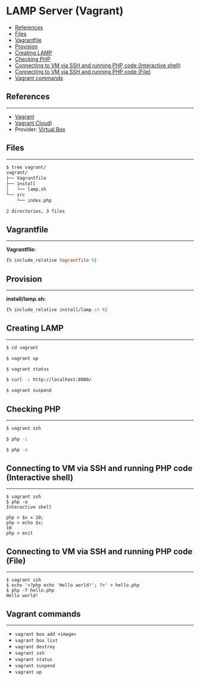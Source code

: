 # LAMP Server (Vagrant)

- [References](#references)
- [Files](#files)
- [Vagrantfile](#vagrantfile)
- [Provision](#provision)
- [Creating LAMP](#creating-lamp)
- [Checking PHP](#checking-php)
- [Connecting to VM via SSH and running PHP code (Interactive shell)](#connecting-to-vm-via-ssh-and-running-php-code-interactive-shell)
- [Connecting to VM via SSH and running PHP code (File)](#connecting-to-vm-via-ssh-and-running-php-code-file)
- [Vagrant commands](#vagrant-commands)

## References

---

- [Vagrant](https://www.vagrantup.com)
- [Vagrant Cloud](https://app.vagrantup.com/boxes/search))
- Provider: [Virtual Box](https://www.virtualbox.org)

## Files

---

```bash
$ tree vagrant/
vagrant/
├── Vagrantfile
├── install
│   └── lamp.sh
└── src
    └── index.php

2 directories, 3 files
```

## Vagrantfile

---

**Vagrantfile:**

```rb
{% include_relative Vagrantfile %}
```

## Provision

---

**install/lamp.sh:**

```rb
{% include_relative install/lamp.sh %}
```

## Creating LAMP

---

```bash
$ cd vagrant

$ vagrant up

$ vagrant status

$ curl -i http://localhost:8080/

$ vagrant suspend
```

## Checking PHP

---

```sh
$ vagrant ssh

$ php -i

$ php -m
```

## Connecting to VM via SSH and running PHP code (Interactive shell)

---

```
$ vagrant ssh
$ php -a
Interactive shell

php > $x = 10;
php > echo $x;
10
php > exit
```

## Connecting to VM via SSH and running PHP code (File)

---

```
$ vagrant ssh
$ echo '<?php echo 'Hello world!'; ?>' > hello.php
$ php -f hello.php
Hello world!
```

## Vagrant commands

---

- `vagrant box add <image>`
- `vagrant box list`
- `vagrant destroy`
- `vagrant ssh`
- `vagrant status`
- `vagrant suspend`
- `vagrant up`

<!--
sed -i -r -e 's/error_reporting = E_ALL & ~E_DEPRECATED/error_reporting = E_ALL | E_STRICT/g' /etc/php5/fpm/php.ini
-->

